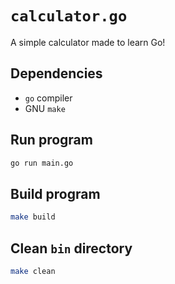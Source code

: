 



# `calculator.go`

A simple calculator made to learn Go!


## Dependencies

- `go` compiler
- GNU `make`


## Run program

```bash
go run main.go
```


## Build program

```bash
make build
```


## Clean `bin` directory

```bash
make clean
```
